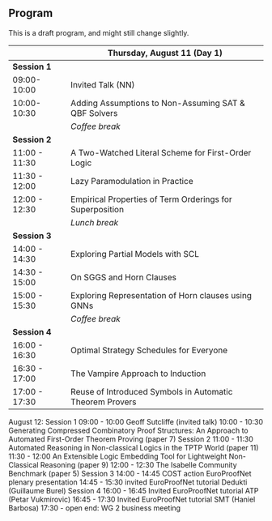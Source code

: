 ## Program

This is a draft program, and might still change slightly.


|                | **Thursday, August 11 (Day 1)**                          |
|----------------|----------------------------------------------------------|
| **Session 1**  |                                                          |
| 09:00-10:00    | Invited Talk (NN)                                        |
| 10:00-10:30    | Adding Assumptions to Non-Assuming SAT & QBF Solvers     |
|                | _Coffee break_                                           |
| **Session 2**  |                                                          |
| 11:00 - 11:30  | A Two-Watched Literal Scheme for First-Order Logic       |
| 11:30 - 12:00  | Lazy Paramodulation in Practice                          |
| 12:00 - 12:30  | Empirical Properties of Term Orderings for Superposition |
|                | _Lunch break_                                            |
| **Session 3**  |                                                          |
| 14:00 - 14:30  | Exploring Partial Models with SCL                        |
| 14:30 - 15:00  | On SGGS and Horn Clauses                                 |
| 15:00 - 15:30  | Exploring Representation of Horn clauses using GNNs      |
|                | _Coffee break_                                           |
| **Session 4**  |                                                          |
| 16:00 - 16:30  | Optimal Strategy Schedules for Everyone                  |
| 16:30 - 17:00  | The Vampire Approach to Induction                        |
| 17:00 - 17:30  | Reuse of Introduced Symbols in Automatic Theorem Provers |


August 12:
Session 1
09:00 - 10:00 Geoff Sutcliffe (invited talk)
10:00 - 10:30 Generating Compressed Combinatory Proof Structures: An Approach to Automated First-Order Theorem Proving (paper 7)
Session 2
11:00 - 11:30 Automated Reasoning in Non-classical Logics in the TPTP World     (paper 11)
11:30 - 12:00 An Extensible Logic Embedding Tool for Lightweight Non-Classical Reasoning (paper 9)
12:00 - 12:30 The Isabelle Community Benchmark (paper 5)
Session 3
14:00 - 14:45 COST action EuroProofNet plenary presentation
14:45 - 15:30 invited EuroProofNet tutorial Dedukti (Guillaume Burel)
Session 4
16:00 - 16:45 Invited EuroProofNet tutorial ATP (Petar Vukmirovic)
16:45 - 17:30 Invited EuroProofNet tutorial SMT (Haniel Barbosa)
17:30 - open end: WG 2 business meeting

